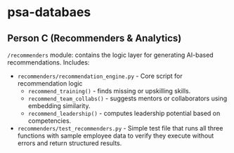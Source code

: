 # psa-databaes
## Person C (Recommenders & Analytics)
`/recommenders` module: contains the logic layer for generating AI-based recommendations. Includes:
- `recommenders/recommendation_engine.py` - Core script for recommendation logic
    - `recommend_training()` - finds missing or upskilling skills.
    - `recommend_team_collabs()` - suggests mentors or collaborators using embedding similarity.
    - `recommend_leadership()` - computes leadership potential based on competencies.
- `recommenders/test_recommenders.py` - Simple test file that runs all three functions with sample employee data to verify they execute without errors and return structured results.




